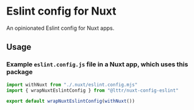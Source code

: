 # Eslint config for Nuxt

An opinionated Eslint config for Nuxt apps.

## Usage

### Example `eslint.config.js` file in a Nuxt app, which uses this package

```ts
import withNuxt from "./.nuxt/eslint.config.mjs"
import { wrapNuxtEslintConfig } from "@lttr/nuxt-config-eslint"

export default wrapNuxtEslintConfig(withNuxt())
```
